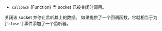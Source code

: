 <!-- YAML
added: v0.1.99
-->

* `callback` {Function} 当 socket 已被关闭时调用。

关闭该 socket 并停止监听其上的数据。
如果提供了一个回调函数，它就相当于为 [`'close'`] 事件添加了一个监听器。

